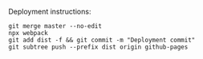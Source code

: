 Deployment instructions:
```
git merge master --no-edit
npx webpack
git add dist -f && git commit -m "Deployment commit"
git subtree push --prefix dist origin github-pages
```
